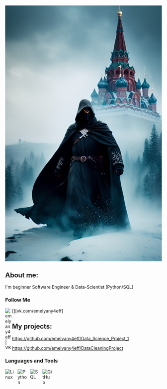 ![Header](https://github.com/emelyany4eff/emelyany4eff/blob/master/dream_TradingCard.jpg)

## About me:
I'm beginner Software Engineer & Data-Scientist (Python/SQL)

### Follow Me
[<img align="left" alt="emelyany4eff | VK" width="22px" src="https://cdn.jsdelivr.net/npm/simple-icons@v3/icons/vk.svg" />][vk.com/emelyany4eff]

## My projects:
https://github.com/emelyany4eff/Data_Science_Project_1

https://github.com/emelyany4eff/DataCleaningProject

### Languages and Tools
<img align="left" alt="Linux" width="30px" style="padding-right:10px;" src="https://cdn.jsdelivr.net/gh/devicons/devicon/icons/linux/linux-original.svg" />
<img align="left" alt="Python" width="30px" style="padding-right:10px;" src="https://cdn.jsdelivr.net/gh/devicons/devicon/icons/python/python-original.svg" />
<img align="left" alt="SQL" width="30px" style="padding-right:10px;" src="https://upload.wikimedia.org/wikipedia/commons/0/0a/MySQL_textlogo.svg" />
<img align="left" alt="GitHub" width="30px" style="padding-right:10px;" src="https://cdn.jsdelivr.net/gh/devicons/devicon/icons/github/github-original.svg" />
